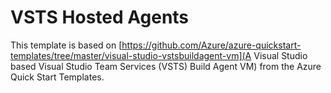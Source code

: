 # VSTS Hosted Agents

This template is based on [https://github.com/Azure/azure-quickstart-templates/tree/master/visual-studio-vstsbuildagent-vm](A Visual Studio based Visual Studio Team Services (VSTS) Build Agent VM) from the Azure Quick Start Templates.
